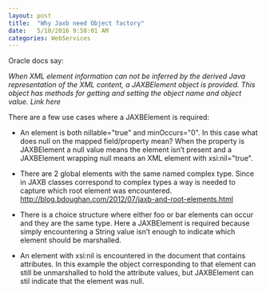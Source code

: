 ```yaml
---
layout: post
title:  "Why Jaxb need Object factory"
date:   5/10/2016 9:50:01 AM 
categories: WebServices
---
```



Oracle docs say:

*When XML element information can not be inferred by the derived Java representation of the XML content, a JAXBElement object is provided. This object has methods for getting and setting the object name and object value. Link here*

There are a few use cases where a JAXBElement is required:



- An element is both nillable="true" and minOccurs="0". In this case what does null on the mapped field/property mean? When the property is JAXBElement a null value means the element isn’t present and a JAXBElement wrapping null means an XML element with xsi:nil="true".


- There are 2 global elements with the same named complex type. Since in JAXB classes correspond to complex types a way is needed to capture which root element was encountered.
	http://blog.bdoughan.com/2012/07/jaxb-and-root-elements.html


- There is a choice structure where either foo or bar elements can occur and they are the same type. Here a JAXBElement is required because simply encountering a String value isn’t enough to indicate which element should be marshalled.


- An element with xsi:nil is encountered in the document that contains attributes. In this example the object corresponding to that element can still be unmarshalled to hold the attribute values, but JAXBElement can stil indicate that the element was null.